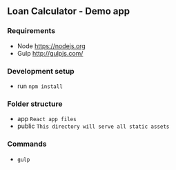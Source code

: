 ## Loan Calculator - Demo app

### Requirements

* Node https://nodejs.org
* Gulp http://gulpjs.com/

### Development setup

* run ```npm install```

### Folder structure

* app ```React app files```
* public ```This directory will serve all static assets```

### Commands

* ```gulp```
